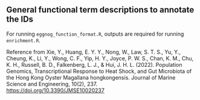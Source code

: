 ## General functional term descriptions to annotate the IDs

For running `eggnog_function_format.R`, outputs are required for running `enrichment.R`.

Reference from Xie, Y., Huang, E. Y. Y., Nong, W., Law, S. T. S., Yu, Y., Cheung, K., Li, Y., Wong, C. F., Yip, H. Y., Joyce, P. W. S., Chan, K. M., Chu, K. H., Russell, B. D., Falkenberg, L. J., & Hui, J. H. L. (2022). Population Genomics, Transcriptional Response to Heat Shock, and Gut Microbiota of the Hong Kong Oyster Magallana hongkongensis. Journal of Marine Science and Engineering, 10(2), 237. https://doi.org/10.3390/JMSE10020237
